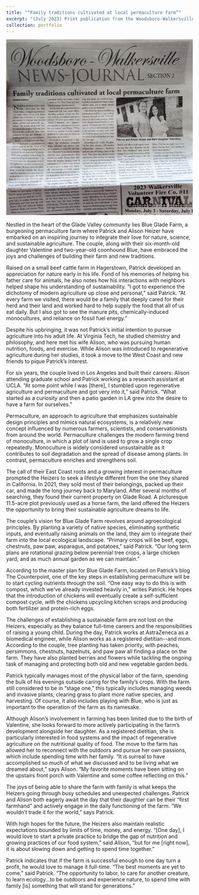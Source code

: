 ```yaml
---
title: "“Family traditions cultivated at local permaculture farm”"
excerpt: "(July 2023) Print publication from the Woodsboro-Walkersville News Journal"
collection: portfolio
---
```


<img src='/images/heizer.png'>
	
Nestled in the heart of the Glade Valley community lies Blue Glade Farm, a burgeoning permaculture farm where Patrick and Alison Heizer have embarked on an inspiring journey to integrate their love for nature, science, and sustainable agriculture. The couple, along with their six-month-old daughter Valentine and two-year-old coonhound Blue, have embraced the joys and challenges of building their farm and new traditions.

Raised on a small beef cattle farm in Hagerstown, Patrick developed an appreciation for nature early in his life. Fond of his memories of helping his father care for animals, he also notes how his interactions with neighbors helped shape his understanding of sustainability. “I got to experience the dichotomy of modern agriculture up close and personal,” said Patrick. “At every farm we visited, there would be a family that deeply cared for their herd and their land and worked hard to help supply the food that all of us eat daily. But I also got to see the manure pits, chemically-induced monocultures, and reliance on fossil fuel energy.”

Despite his upbringing, it was not Patrick’s initial intention to pursue agriculture into his adult life. At Virginia Tech, he studied chemistry and philosophy, and here met his wife Alison, who was pursuing human nutrition, foods, and exercise. While Alison was introduced to regenerative agriculture during her studies, it took a move to the West Coast and new friends to pique Patrick’s interest.

For six years, the couple lived in Los Angeles and built their careers: Alison attending graduate school and Patrick working as a research assistant at UCLA. “At some point while I was [there], I stumbled upon regenerative agriculture and permaculture and got very into it,” said Patrick. “What started as a curiosity and then a patio garden in LA grew into the desire to have a farm for ourselves.”

Permaculture, an approach to agriculture that emphasizes sustainable design principles and mimics natural ecosystems, is a relatively new concept influenced by numerous farmers, scientists, and conservationists from around the world. Permaculture challenges the modern farming trend of monoculture, in which a plot of land is used to grow a single crop repeatedly. Monoculture is widely considered unsustainable as it contributes to soil degradation and the spread of disease among plants. In contrast, permaculture enriches and strengthens soil.

The call of their East Coast roots and a growing interest in permaculture prompted the Heizers to seek a lifestyle different from the one they shared in California. In 2021, they sold most of their belongings, packed up their car, and made the long journey back to Maryland. After several months of searching, they found their current property on Glade Road. A picturesque 11.5-acre plot previously used as a horse farm, the land offered the Heizers the opportunity to bring their sustainable agriculture dreams to life.

The couple’s vision for Blue Glade Farm revolves around agroecological principles. By planting a variety of native species, eliminating synthetic inputs, and eventually raising animals on the land, they aim to integrate their farm into the local ecological landscape. “Primary crops will be beef, eggs, chestnuts, paw paw, asparagus, and potatoes,” said Patrick. “Our long term plans are rotational grazing below perennial tree crops, a large chicken yard, and as much annual garden as we can maintain.”

According to the master plan for Blue Glade Farm, located on Patrick’s blog The Counterpoint, one of the key steps in establishing permaculture will be to start cycling nutrients through the soil. “One easy way to do this is with compost, which we’ve already invested heavily in,” writes Patrick. He hopes that the introduction of chickens will eventually create a self-sufficient compost cycle, with the chickens upcycling kitchen scraps and producing both fertilizer and protein-rich eggs.

The challenges of establishing a sustainable farm are not lost on the Heizers, especially as they balance full-time careers and the responsibilities of raising a young child. During the day, Patrick works at AstraZeneca as a biomedical engineer, while Alison works as a registered dietitian--and mom. According to the couple, tree planting has taken priority, with peaches, persimmons, chestnuts, hazelnuts, and paw paw all finding a place on the farm. They have also planted berries and flowers while tackling the ongoing task of managing and protecting both old and new vegetable garden beds.

Patrick typically manages most of the physical labor of the farm, spending the bulk of his evenings outside caring for the family’s crops. With the farm still considered to be in “stage one,” this typically includes managing weeds and invasive plants, clearing grass to plant more native species, and harvesting. Of course, it also includes playing with Blue, who is just as important to the operation of the farm as its namesake.

Although Alison’s involvement in farming has been limited due to the birth of Valentine, she looks forward to more actively participating in the farm’s development alongside her daughter. As a registered dietitian, she is particularly interested in food systems and the impact of regenerative agriculture on the nutritional quality of food. The move to the farm has allowed her to reconnect with the outdoors and pursue her own passions, which include spending time with her family. “It is surreal to have accomplished so much of what we discussed and to be living what we dreamed about,” says Alison. “My favorite moments have been sitting on the upstairs front porch with Valentine and some coffee reflecting on this.” 

The joys of being able to share the farm with family is what keeps the Heizers going through busy schedules and unexpected challenges. Patrick and Alison both eagerly await the day that their daughter can be their “first farmhand” and actively engage in the daily functioning of the farm. “We wouldn’t trade it for the world,” says Patrick.

With high hopes for the future, the Heizers also maintain realistic expectations bounded by limits of time, money, and energy. “[One day], I would love to start a private practice to bridge the gap of nutrition and growing practices of our food system,” said Alison, “but for me [right now], it is about slowing down and getting to spend time together.”

Patrick indicates that if the farm is successful enough to one day turn a profit, he would love to manage it full-time. “The best moments are yet to come,” said Patrick. “The opportunity to labor, to care for another creature, to learn ecology…to be outdoors and experience nature, to spend time with family [is] something that will stand for generations.”

